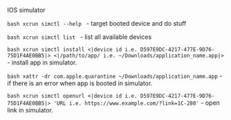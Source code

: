 IOS simulator

```bash xcrun simctl --help ``` - target booted device and do stuff

```bash xcrun simctl list ``` - list all available devices

```bash xcrun simctl install <|device id i.e. D597E9DC-4217-477E-9D76-75D1F4AE0BB5|> <|/path/to/app/ i.e. ~/Downloads/application_name.app|>``` - install app in simulator.

```bash xattr -dr com.apple.quarantine ~/Downloads/application_name.app``` - if there is an error when app is booted in simulator.

```bash xcrun simctl openurl <|device id i.e. D597E9DC-4217-477E-9D76-75D1F4AE0BB5|> 'URL i.e. https://www.example.com/?link=1C-280'``` - open link in simulator.
